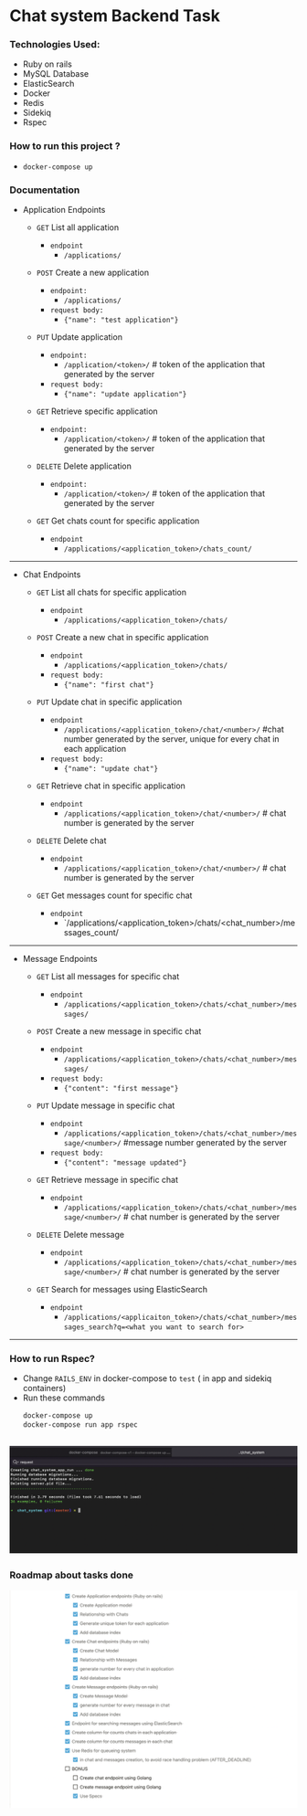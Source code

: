 # Chat system Backend Task 

### Technologies Used:
  - Ruby on rails 
  - MySQL Database
  - ElasticSearch
  - Docker 
  - Redis 
  - Sidekiq
  - Rspec
 
### How to run this project ? 
  - `docker-compose up`


### Documentation 

- Application Endpoints 
  
  - `GET` List all application 
    - `endpoint`
      - `/applications/`
    

  - `POST` Create a new application
    - `endpoint:`
      - `/applications/`
    - `request body:`
      - `{"name": "test application"}`


  - `PUT` Update application 
    - `endpoint:`
      - `/application/<token>/` # token of the application that generated by the server
    -  `request body:`
       - `{"name": "update application"}`

  - `GET` Retrieve specific application 
    - `endpoint:` 
      - `/application/<token>/` # token of the application that generated by the server


  - `DELETE` Delete application 
    - `endpoint:`
      - `/application/<token>/` # token of the application that generated by the server
     
  - `GET` Get chats count for specific application 
    - `endpoint`
      - `/applications/<application_token>/chats_count/`   

---
- Chat Endpoints 
  - `GET` List all chats for specific application 
    - `endpoint`
      - `/applications/<application_token>/chats/`


  - `POST` Create a new chat in specific application 
    - `endpoint`
      - `/applications/<application_token>/chats/`
    - `request body:`
      - `{"name": "first chat"}`


  - `PUT` Update chat in specific application 
    - `endpoint`
      - `/applications/<application_token>/chat/<number>/` #chat number generated by the server, unique for every chat in each application
    - `request body:`
      - `{"name": "update chat"}`

  - `GET` Retrieve chat in specific application 
    - `endpoint` 
      - `/applications/<application_token>/chat/<number>/` # chat number is generated by the server


  - `DELETE` Delete chat 
    - `endpoint`
      - `/applications/<application_token>/chat/<number>/` # chat number is generated by the server
  
  - `GET` Get messages count for specific chat 
    - `endpoint`
      - `/applications/<application_token>/chats/<chat_number>/messages_count/   
---     


- Message Endpoints 
  - `GET` List all messages for specific chat 
    - `endpoint` 
      - `/applications/<application_token>/chats/<chat_number>/messages/`


  - `POST` Create a new message in specific chat
    - `endpoint`
      - `/applications/<application_token>/chats/<chat_number>/messages/`
    - `request body:`
      - `{"content": "first message"}`


  - `PUT` Update message in specific chat 
    - `endpoint` 
      - `/applications/<application_token>/chats/<chat_number>/message/<number>/` #message number generated by the server
    - `request body:`
      - `{"content": "message updated"}`

  - `GET` Retrieve message in specific chat 
    - `endpoint` 
      - `/applications/<application_token>/chats/<chat_number>/message/<number>/` # chat number is generated by the server


  - `DELETE` Delete message 
    - `endpoint` 
      - `/applications/<application_token>/chats/<chat_number>/message/<number>/` # chat number is generated by the server

  - `GET` Search for messages using ElasticSearch
    - `endpoint`
      - `/applications/<applicaiton_token>/chats/<chat_number>/messages_search?q=<what you want to search for>`  

---
### How to run Rspec?

- Change `RAILS_ENV` in docker-compose to `test` ( in app and sidekiq containers)
- Run these commands
  ``` 
  docker-compose up
  docker-compose run app rspec
  ```
![alt text](https://github.com/a-samir97/backend-task/blob/master/docs/Rspec.png)
---
### Roadmap about tasks done 
![alt text](https://github.com/a-samir97/backend-task/blob/master/docs/tasks_done.png)


